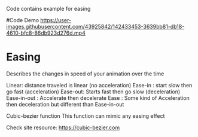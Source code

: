 Code contains example for easing

#Code Demo
https://user-images.githubusercontent.com/43925842/142433453-3639bb81-db18-4610-bfc8-86db923d276d.mp4

# Easing
Describes the changes in speed of your animation over the time

Linear: distance traveled is linear (no acceleration)
Ease-in : start slow then go fast (acceleration)
Ease-out: Starts fast then go slow (deceleration)
Ease-in-out : Accelerate then decelerate
Ease : Some kind of Acceleration then deceleration but different than Ease-in-out


Cubic-bezier function
This function can mimic any easing effect

Check site resource: 
https://cubic-bezier.com

